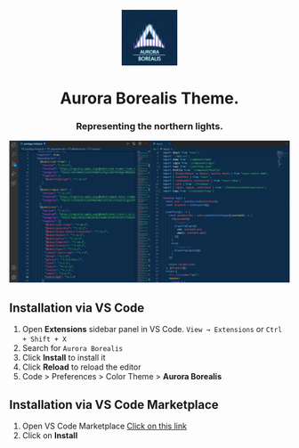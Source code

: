 <p align ="center">

  <img src="https://raw.githubusercontent.com/Nikhil-1503/aurora-borealis-vscode/master/images/aurora_logo.png" alt="Aurora-Borealis Logo" width="100" />

</p>
<h1 align ="center">
   Aurora Borealis Theme.
</h1>
<h3 align ="center">
  Representing the northern lights.
</h3>  


![image](https://raw.githubusercontent.com/Nikhil-1503/aurora-borealis-vscode/master/images/aurora_borealis.png)

## Installation via VS Code


1. Open **Extensions** sidebar panel in VS Code. `View → Extensions` or `Ctrl + Shift + X`
2. Search for `Aurora Borealis`
3. Click **Install** to install it
4. Click **Reload** to reload the editor
5. Code > Preferences > Color Theme > **Aurora Borealis**


## Installation via VS Code Marketplace

1. Open VS Code Marketplace [Click on this link](https://marketplace.visualstudio.com/items?itemName=nikhilshanbhag.aurora-borealis)
2. Click on **Install**
